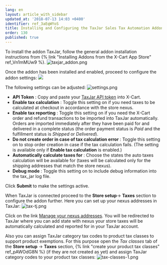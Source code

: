 ```yaml
---
lang: en
layout: article_with_sidebar
updated_at: '2018-07-13 14:03 +0400'
identifier: ref_3aEqWYoS
title: Installing and Configuring the TaxJar Sales Tax Automation Addon
order: 130
published: true
---
```

To install the addon TaxJar, follow the general addon installation instructions from {% link "Installing Addons from the X-Cart App Store" ref_Vn1mMUw9 %}.
![taxjar_addon.png]({{site.baseurl}}/attachments/ref_3aEqWYoS/taxjar_addon.png)

Once the addon has been installed and enabled, proceed to configure the addon settings:
![]({{site.baseurl}}/attachments/ref_3aEqWYoS/installed.png)

The following settings can be adjusted:
![settings.png]({{site.baseurl}}/attachments/ref_3aEqWYoS/settings.png)

* **API Token** : Copy and paste your [TaxJar API token](https://app.taxjar.com/account#api-access "Installing and Configuring the TaxJar Sales Tax Automation Addon") into X-Cart. 
* **Enable tax calculation** : Toggle this setting on if you need taxes to be calculated at checkout in accordance with the store nexus.
* **Enable tax reporting** : Toggle this setting on if you need the X-Cart order and refund transactions to be imported into TaxJar automatically. Orders are imported immediately after they have been paid for and delivered in a complete status (the order payment status is _Paid_ and the fulfillment status is _Shipped_ or _Delivered_).
* **Do not create order in case of tax calculation error** : Toggle this setting on to stop order creation in case if the tax calculation fails. (The setting is available only if **Enable tax calculation** is enabled.)
* **Automatically calculate taxes for** : Choose the states the auto taxes calculation will be available for (taxes will be calculated only for the shipping addresses that match the store nexus).
* **Debug mode** : Toggle this setting on to include debug information into the tax_jar log file.

Click **Submit** to make the settings active. 

When TaxJar is connected proceed to the **Store setup**-> **Taxes** section to configure the addon further. Here you can set up your nexus addresses in TaxJar:
![tax-tj.png]({{site.baseurl}}/attachments/ref_3aEqWYoS/tax-tj.png)

Click on the link [Manage your nexus addresses](https://app.taxjar.com/account/?utm_source=xcart-module#states). You will be redirected to TaxJar where you can add state with nexus your store taxes will be automatically calculated and reported for in your TaxJar account. 

Also you can assign TaxJar category tax codes to product tax classes to support product exemptions. For this purpose open the _Tax classes_ tab of the **Store setup** -> **Taxes** section, {% link "create your product tax classes" ref_pAWOdG8N %} (if they are not created as yet) and assign TaxJar category codes to your product tax classes:
![tax-classes-1.png]({{site.baseurl}}/attachments/ref_3aEqWYoS/tax-classes-1.png)
